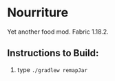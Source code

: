 # Nourriture
Yet another food mod. Fabric 1.18.2.

## Instructions to Build:
1. type `./gradlew remapJar`